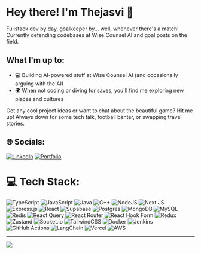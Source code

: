 # Hey there! I'm Thejasvi 👋

Fullstack dev by day, goalkeeper by... well, whenever there's a match! Currently defending codebases at Wise Counsel AI and goal posts on the field.

## What I'm up to:
* 💻 Building AI-powered stuff at Wise Counsel AI (and occasionally arguing with the AI)
* 🌍 When not coding or diving for saves, you'll find me exploring new places and cultures

Got any cool project ideas or want to chat about the beautiful game? Hit me up! Always down for some tech talk, football banter, or swapping travel stories.




## 🌐 Socials:
[![LinkedIn](https://img.shields.io/badge/LinkedIn-%230077B5.svg?logo=linkedin&logoColor=white)](https://www.linkedin.com/in/thejasvi-e-s/) 
[![Portfolio](https://img.shields.io/badge/Portfolio-000000?style=flat&logo=vercel&logoColor=white)](https://thejasvi.vercel.app/)

# 💻 Tech Stack:
![TypeScript](https://img.shields.io/badge/typescript-%23007ACC.svg?style=flat&logo=typescript&logoColor=white) ![JavaScript](https://img.shields.io/badge/javascript-%23323330.svg?style=flat&logo=javascript&logoColor=%23F7DF1E) ![Java](https://img.shields.io/badge/java-%23ED8B00.svg?style=flat&logo=openjdk&logoColor=white) ![C++](https://img.shields.io/badge/c++-%2300599C.svg?style=flat&logo=c%2B%2B&logoColor=white)
 ![NodeJS](https://img.shields.io/badge/node.js-6DA55F?style=flat&logo=node.js&logoColor=white) ![Next JS](https://img.shields.io/badge/Next-black?style=flat&logo=next.js&logoColor=white) ![Express.js](https://img.shields.io/badge/express.js-%23404d59.svg?style=flat&logo=express&logoColor=%2361DAFB) ![React](https://img.shields.io/badge/react-%2320232a.svg?style=flat&logo=react&logoColor=%2361DAFB) ![Supabase](https://img.shields.io/badge/Supabase-3ECF8E?style=flat&logo=supabase&logoColor=white) ![Postgres](https://img.shields.io/badge/postgres-%23316192.svg?style=flat&logo=postgresql&logoColor=white) ![MongoDB](https://img.shields.io/badge/MongoDB-%234ea94b.svg?style=flat&logo=mongodb&logoColor=white) ![MySQL](https://img.shields.io/badge/mysql-4479A1.svg?style=flat&logo=mysql&logoColor=white)  ![Redis](https://img.shields.io/badge/redis-%23DD0031.svg?style=flat&logo=redis&logoColor=white)  ![React Query](https://img.shields.io/badge/-React%20Query-FF4154?style=flat&logo=react%20query&logoColor=white) ![React Router](https://img.shields.io/badge/React_Router-CA4245?style=flat&logo=react-router&logoColor=white) ![React Hook Form](https://img.shields.io/badge/React%20Hook%20Form-%23EC5990.svg?style=flat&logo=reacthookform&logoColor=white) ![Redux](https://img.shields.io/badge/redux-%23593d88.svg?style=flat&logo=redux&logoColor=white) ![Zustand](https://img.shields.io/badge/Zustand-%236E4C9E.svg?style=flat&logo=zustand&logoColor=white)
 ![Socket.io](https://img.shields.io/badge/Socket.io-black?style=flat&logo=socket.io&badgeColor=010101) ![TailwindCSS](https://img.shields.io/badge/tailwindcss-%2338B2AC.svg?style=flat&logo=tailwind-css&logoColor=white) ![Docker](https://img.shields.io/badge/docker-%230db7ed.svg?style=flat&logo=docker&logoColor=white)  ![Jenkins](https://img.shields.io/badge/jenkins-%232C5263.svg?style=flat&logo=jenkins&logoColor=white)   ![GitHub Actions](https://img.shields.io/badge/github%20actions-%232671E5.svg?style=flat&logo=githubactions&logoColor=white) ![LangChain](https://img.shields.io/badge/LangChain-4285F4.svg?style=flat&logo=LangChain&logoColor=white) ![Vercel](https://img.shields.io/badge/vercel-%23000000.svg?style=flat&logo=vercel&logoColor=white) ![AWS](https://img.shields.io/badge/AWS-%23FF9900.svg?style=flat&logo=amazon-aws&logoColor=white) 





---
[![](https://visitcount.itsvg.in/api?id=thejasviES&icon=0&color=0)](https://visitcount.itsvg.in)

<!-- Proudly created with GPRM ( https://gprm.itsvg.in ) -->

